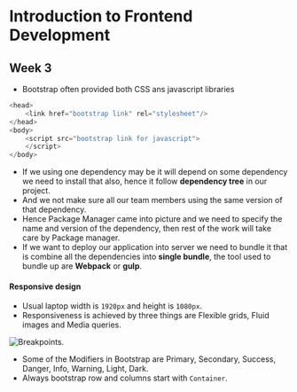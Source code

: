 # Introduction to Frontend Development
## Week 3
* Bootstrap often provided both CSS ans javascript libraries
```javascript
<head>
    <link href="bootstrap link" rel="stylesheet"/>
</head>
<body>
    <script src="bootstrap link for javascript">
    </script>
</body>
```
* If we using one dependency may be it will depend on some dependency we need to install that also, hence it follow **dependency tree** in our project.
* And we not make sure all our team members using the same version of that dependency.
* Hence Package Manager came into picture and we need to specify the name and version of the dependency, then rest of the work will take care by Package manager.
* If we want to deploy our application into server we need to bundle it that is combine all the dependencies into **single bundle**, the tool used to bundle up are **Webpack** or **gulp**.
#### Responsive design
* Usual laptop width is `1920px` and height is `1080px`.
* Responsiveness is achieved by three things are Flexible grids, Fluid images and Media queries.

![Breakpoints](https://github.com/rkishore1207/Meta-Frontend-Developer/assets/146698138/364af3d3-bb42-47f6-9459-6f74b8f1921b).

* Some of the Modifiers in Bootstrap are Primary, Secondary, Success, Danger, Info, Warning, Light, Dark.
* Always bootstrap row and columns start with `Container`.
